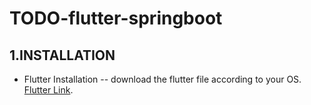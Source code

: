 # TODO-flutter-springboot

## 1.INSTALLATION

- Flutter Installation
  -- download the flutter file according to your OS. [Flutter Link](https://docs.flutter.dev/get-started/install).

